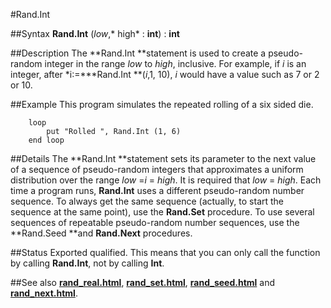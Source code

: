 
#Rand.Int

##Syntax
**Rand.Int** (*low*,* high* : **int**) : **int**



##Description
The **Rand.Int **statement is used to create a pseudo-random integer in the range *low* to *high*, inclusive. For example, if *i* is an integer, after *i:=***Rand.Int **(*i*,1, 10), *i* would have a value such as 7 or 2 or 10.



##Example
This program simulates the repeated rolling of a six sided die.


        loop
            put "Rolled ", Rand.Int (1, 6)
        end loop
##Details
The **Rand.Int **statement sets its parameter to the next value of a sequence of pseudo-random integers that approximates a uniform distribution over the range *low* =*i* = *high*. It is required that *low* = *high*.
Each time a program runs, **Rand.Int** uses a different pseudo-random number sequence. To always get the same sequence (actually, to start the sequence at the same point), use the **Rand.Set** procedure.
To use several sequences of repeatable pseudo-random number sequences, use the **Rand.Seed **and **Rand.Next** procedures.



##Status
Exported qualified.
This means that you can only call the function by calling **Rand.Int**, not by calling **Int**.



##See also
**[rand_real.html](Rand.Real)**, **[rand_set.html](Rand.Set)**, **[rand_seed.html](Rand.Seed)** and **[rand_next.html](Rand.Next)**.


